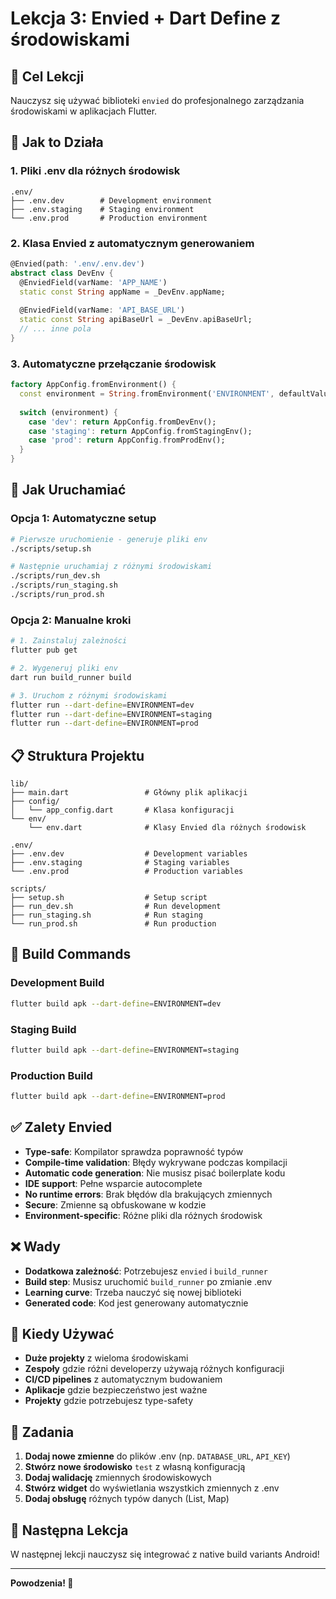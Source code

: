 # Lekcja 3: Envied + Dart Define z środowiskami

## 🎯 Cel Lekcji

Nauczysz się używać biblioteki `envied` do profesjonalnego zarządzania środowiskami w aplikacjach Flutter.

## 🔧 Jak to Działa

### 1. **Pliki .env dla różnych środowisk**
```
.env/
├── .env.dev        # Development environment
├── .env.staging    # Staging environment
└── .env.prod       # Production environment
```

### 2. **Klasa Envied z automatycznym generowaniem**
```dart
@Envied(path: '.env/.env.dev')
abstract class DevEnv {
  @EnviedField(varName: 'APP_NAME')
  static const String appName = _DevEnv.appName;
  
  @EnviedField(varName: 'API_BASE_URL')
  static const String apiBaseUrl = _DevEnv.apiBaseUrl;
  // ... inne pola
}
```

### 3. **Automatyczne przełączanie środowisk**
```dart
factory AppConfig.fromEnvironment() {
  const environment = String.fromEnvironment('ENVIRONMENT', defaultValue: 'dev');
  
  switch (environment) {
    case 'dev': return AppConfig.fromDevEnv();
    case 'staging': return AppConfig.fromStagingEnv();
    case 'prod': return AppConfig.fromProdEnv();
  }
}
```

## 🚀 Jak Uruchamiać

### Opcja 1: Automatyczne setup
```bash
# Pierwsze uruchomienie - generuje pliki env
./scripts/setup.sh

# Następnie uruchamiaj z różnymi środowiskami
./scripts/run_dev.sh
./scripts/run_staging.sh
./scripts/run_prod.sh
```

### Opcja 2: Manualne kroki
```bash
# 1. Zainstaluj zależności
flutter pub get

# 2. Wygeneruj pliki env
dart run build_runner build

# 3. Uruchom z różnymi środowiskami
flutter run --dart-define=ENVIRONMENT=dev
flutter run --dart-define=ENVIRONMENT=staging
flutter run --dart-define=ENVIRONMENT=prod
```

## 📋 Struktura Projektu

```
lib/
├── main.dart                 # Główny plik aplikacji
├── config/
│   └── app_config.dart       # Klasa konfiguracji
└── env/
    └── env.dart              # Klasy Envied dla różnych środowisk

.env/
├── .env.dev                  # Development variables
├── .env.staging              # Staging variables
└── .env.prod                 # Production variables

scripts/
├── setup.sh                  # Setup script
├── run_dev.sh                # Run development
├── run_staging.sh            # Run staging
└── run_prod.sh               # Run production
```

## 🔄 Build Commands

### Development Build
```bash
flutter build apk --dart-define=ENVIRONMENT=dev
```

### Staging Build
```bash
flutter build apk --dart-define=ENVIRONMENT=staging
```

### Production Build
```bash
flutter build apk --dart-define=ENVIRONMENT=prod
```

## ✅ Zalety Envied

- **Type-safe**: Kompilator sprawdza poprawność typów
- **Compile-time validation**: Błędy wykrywane podczas kompilacji
- **Automatic code generation**: Nie musisz pisać boilerplate kodu
- **IDE support**: Pełne wsparcie autocomplete
- **No runtime errors**: Brak błędów dla brakujących zmiennych
- **Secure**: Zmienne są obfuskowane w kodzie
- **Environment-specific**: Różne pliki dla różnych środowisk

## ❌ Wady

- **Dodatkowa zależność**: Potrzebujesz `envied` i `build_runner`
- **Build step**: Musisz uruchomić `build_runner` po zmianie .env
- **Learning curve**: Trzeba nauczyć się nowej biblioteki
- **Generated code**: Kod jest generowany automatycznie

## 🎯 Kiedy Używać

- **Duże projekty** z wieloma środowiskami
- **Zespoły** gdzie różni developerzy używają różnych konfiguracji
- **CI/CD pipelines** z automatycznym budowaniem
- **Aplikacje** gdzie bezpieczeństwo jest ważne
- **Projekty** gdzie potrzebujesz type-safety

## 📝 Zadania

1. **Dodaj nowe zmienne** do plików .env (np. `DATABASE_URL`, `API_KEY`)
2. **Stwórz nowe środowisko** `test` z własną konfiguracją
3. **Dodaj walidację** zmiennych środowiskowych
4. **Stwórz widget** do wyświetlania wszystkich zmiennych z .env
5. **Dodaj obsługę** różnych typów danych (List, Map)

## 🔄 Następna Lekcja

W następnej lekcji nauczysz się integrować z native build variants Android!

---

**Powodzenia! 🚀**